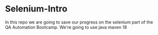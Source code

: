# Selenium-Intro
In this  repo we are going to save our progress on the selenium part of the QA Automation Bootcamp.
We're going to use java maven 18

